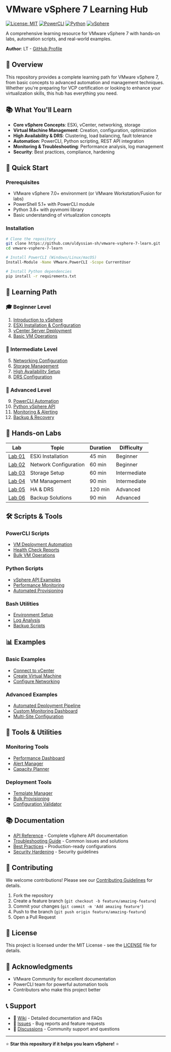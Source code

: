 # VMware vSphere 7 Learning Hub

[![License: MIT](https://img.shields.io/badge/License-MIT-yellow.svg)](https://opensource.org/licenses/MIT)
[![PowerCLI](https://img.shields.io/badge/PowerCLI-12.0+-blue.svg)](https://www.powershellgallery.com/packages/VMware.PowerCLI)
[![Python](https://img.shields.io/badge/Python-3.8+-green.svg)](https://www.python.org/)
[![vSphere](https://img.shields.io/badge/vSphere-7.0+-orange.svg)](https://www.vmware.com/products/vsphere.html)

A comprehensive learning resource for VMware vSphere 7 with hands-on labs, automation scripts, and real-world examples.

**Author**: LT - [GitHub Profile](https://github.com/uldyssian-sh)

## 🎯 Overview

This repository provides a complete learning path for VMware vSphere 7, from basic concepts to advanced automation and management techniques.
Whether you're preparing for VCP certification or looking to enhance your virtualization skills, this hub has everything you need.

## 📚 What You'll Learn

- **Core vSphere Concepts**: ESXi, vCenter, networking, storage
- **Virtual Machine Management**: Creation, configuration, optimization
- **High Availability & DRS**: Clustering, load balancing, fault tolerance
- **Automation**: PowerCLI, Python scripting, REST API integration
- **Monitoring & Troubleshooting**: Performance analysis, log management
- **Security**: Best practices, compliance, hardening

## 🚀 Quick Start

### Prerequisites
- VMware vSphere 7.0+ environment (or VMware Workstation/Fusion for labs)
- PowerShell 5.1+ with PowerCLI module
- Python 3.8+ with pyvmomi library
- Basic understanding of virtualization concepts

### Installation
```bash
# Clone the repository
git clone https://github.com/uldyssian-sh/vmware-vsphere-7-learn.git
cd vmware-vsphere-7-learn

# Install PowerCLI (Windows/Linux/macOS)
Install-Module -Name VMware.PowerCLI -Scope CurrentUser

# Install Python dependencies
pip install -r requirements.txt
```

## 📖 Learning Path

### 🎓 Beginner Level
1. [Introduction to vSphere](docs/tutorials/01-introduction.md)
2. [ESXi Installation & Configuration](docs/tutorials/02-esxi-setup.md)
3. [vCenter Server Deployment](docs/tutorials/03-vcenter-deployment.md)
4. [Basic VM Operations](docs/tutorials/04-vm-basics.md)

### 🔧 Intermediate Level
5. [Networking Configuration](docs/tutorials/05-networking.md)
6. [Storage Management](docs/tutorials/06-storage.md)
7. [High Availability Setup](docs/tutorials/07-ha-setup.md)
8. [DRS Configuration](docs/tutorials/08-drs-config.md)

### 🚀 Advanced Level
9. [PowerCLI Automation](docs/tutorials/09-powercli-automation.md)
10. [Python vSphere API](docs/tutorials/10-python-api.md)
11. [Monitoring & Alerting](docs/tutorials/11-monitoring.md)
12. [Backup & Recovery](docs/tutorials/12-backup-recovery.md)

## 🧪 Hands-on Labs

| Lab | Topic | Duration | Difficulty |
|-----|-------|----------|------------|
| [Lab 01](labs/lab-01-installation/) | ESXi Installation | 45 min | Beginner |
| [Lab 02](labs/lab-02-networking/) | Network Configuration | 60 min | Beginner |
| [Lab 03](labs/lab-03-storage/) | Storage Setup | 60 min | Intermediate |
| [Lab 04](labs/lab-04-vms/) | VM Management | 90 min | Intermediate |
| [Lab 05](labs/lab-05-ha-drs/) | HA & DRS | 120 min | Advanced |
| [Lab 06](labs/lab-06-backup/) | Backup Solutions | 90 min | Advanced |

## 🛠️ Scripts & Tools

### PowerCLI Scripts
- [VM Deployment Automation](scripts/powercli/deploy-vm.ps1)
- [Health Check Reports](scripts/powercli/health-check.ps1)
- [Bulk VM Operations](scripts/powercli/bulk-operations.ps1)

### Python Scripts
- [vSphere API Examples](scripts/python/vsphere-api-examples.py)
- [Performance Monitoring](scripts/python/performance-monitor.py)
- [Automated Provisioning](scripts/python/auto-provision.py)

### Bash Utilities
- [Environment Setup](scripts/bash/setup-environment.sh)
- [Log Analysis](scripts/bash/analyze-logs.sh)
- [Backup Scripts](scripts/bash/backup-automation.sh)

## 📊 Examples

### Basic Examples
- [Connect to vCenter](examples/basic/connect-vcenter.md)
- [Create Virtual Machine](examples/basic/create-vm.md)
- [Configure Networking](examples/basic/setup-networking.md)

### Advanced Examples
- [Automated Deployment Pipeline](examples/advanced/deployment-pipeline.md)
- [Custom Monitoring Dashboard](examples/advanced/monitoring-dashboard.md)
- [Multi-Site Configuration](examples/advanced/multi-site-setup.md)

## 🔧 Tools & Utilities

### Monitoring Tools
- [Performance Dashboard](tools/monitoring/performance-dashboard.py)
- [Alert Manager](tools/monitoring/alert-manager.ps1)
- [Capacity Planner](tools/monitoring/capacity-planner.py)

### Deployment Tools
- [Template Manager](tools/deployment/template-manager.ps1)
- [Bulk Provisioning](tools/deployment/bulk-provision.py)
- [Configuration Validator](tools/deployment/config-validator.sh)

## 📚 Documentation

- [API Reference](docs/api-reference/) - Complete vSphere API documentation
- [Troubleshooting Guide](docs/troubleshooting/) - Common issues and solutions
- [Best Practices](docs/guides/best-practices.md) - Production-ready configurations
- [Security Hardening](docs/guides/security-hardening.md) - Security guidelines

## 🤝 Contributing

We welcome contributions! Please see our [Contributing Guidelines](CONTRIBUTING.md) for details.

1. Fork the repository
2. Create a feature branch (`git checkout -b feature/amazing-feature`)
3. Commit your changes (`git commit -m 'Add amazing feature'`)
4. Push to the branch (`git push origin feature/amazing-feature`)
5. Open a Pull Request

## 📝 License

This project is licensed under the MIT License - see the [LICENSE](LICENSE) file for details.

## 🙏 Acknowledgments

- VMware Community for excellent documentation
- PowerCLI team for powerful automation tools
- Contributors who make this project better

## 📞 Support

- 📖 [Wiki](../../wiki) - Detailed documentation and FAQs
- 🐛 [Issues](../../issues) - Bug reports and feature requests
- 💬 [Discussions](../../discussions) - Community support and questions

---

⭐ **Star this repository if it helps you learn vSphere!** ⭐
